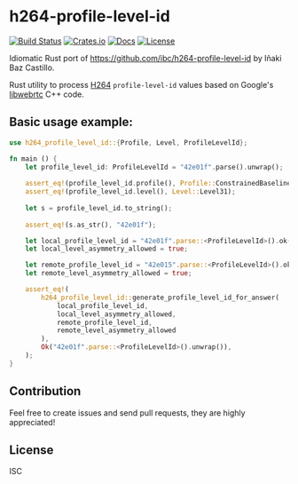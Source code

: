 # h264-profile-level-id

[![Build Status](https://img.shields.io/travis/com/nazar-pc/h264-profile-level-id/master?style=flat-square)](https://travis-ci.com/nazar-pc/h264-profile-level-id)
[![Crates.io](https://img.shields.io/crates/v/h264-profile-level-id?style=flat-square)](https://crates.io/crates/h264-profile-level-id)
[![Docs](https://img.shields.io/badge/docs-latest-blue.svg?style=flat-square)](https://docs.rs/h264-profile-level-id)
[![License](https://img.shields.io/github/license/nazar-pc/h264-profile-level-id?style=flat-square)](https://github.com/nazar-pc/h264-profile-level-id)

Idiomatic Rust port of <https://github.com/ibc/h264-profile-level-id> by Iñaki Baz Castillo.

Rust utility to process [H264](https://tools.ietf.org/html/rfc6184) `profile-level-id` values based on Google's [libwebrtc](https://chromium.googlesource.com/external/webrtc/+/refs/heads/master/media/base/h264_profile_level_id.h) C++ code.

## Basic usage example:
```rust
use h264_profile_level_id::{Profile, Level, ProfileLevelId};

fn main () {
    let profile_level_id: ProfileLevelId = "42e01f".parse().unwrap();
    
    assert_eq!(profile_level_id.profile(), Profile::ConstrainedBaseline);
    assert_eq!(profile_level_id.level(), Level::Level31);
    
    let s = profile_level_id.to_string();
    
    assert_eq!(s.as_str(), "42e01f");

    let local_profile_level_id = "42e01f".parse::<ProfileLevelId>().ok();
    let local_level_asymmetry_allowed = true;

    let remote_profile_level_id = "42e015".parse::<ProfileLevelId>().ok();
    let remote_level_asymmetry_allowed = true;

    assert_eq!(
        h264_profile_level_id::generate_profile_level_id_for_answer(
            local_profile_level_id,
            local_level_asymmetry_allowed,
            remote_profile_level_id,
            remote_level_asymmetry_allowed
        ),
        Ok("42e01f".parse::<ProfileLevelId>().unwrap()),
    );
}
```

## Contribution
Feel free to create issues and send pull requests, they are highly appreciated!

## License
ISC
